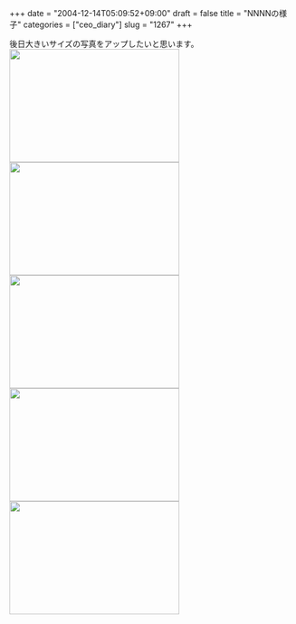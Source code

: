 +++
date = "2004-12-14T05:09:52+09:00"
draft = false
title = "NNNNの様子"
categories = ["ceo_diary"]
slug = "1267"
+++

後日大きいサイズの写真をアップしたいと思います。
<img src="http://ieiriblog.jugem.jp/?image=4076" width="300" height="200" alt="" class="pict" /><img src="http://ieiriblog.jugem.jp/?image=4077" width="300" height="200" alt="" class="pict" /><img src="http://ieiriblog.jugem.jp/?image=4078" width="300" height="200" alt="" class="pict" /><img src="http://ieiriblog.jugem.jp/?image=4079" width="300" height="200" alt="" class="pict" /><img src="http://ieiriblog.jugem.jp/?image=4080" width="300" height="200" alt="" class="pict" />
